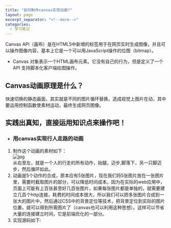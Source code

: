 ```yaml
---
title: "如何制作canvas实现动画?"
layout: page
excerpt_separator: "<!--more-->"
categories:
  - 学习笔记
---
```



Canvas API（画布）是在HTML5中新增的标签用于在网页实时生成图像，并且可以操作图像内容，基本上它是一个可以用JavaScript操作的位图（bitmap）。 
- Canvas 对象表示一个HTML画布元素。它没有自己的行为，但是定义了一个 API 支持脚本化客户端绘图操作。
<!--more-->
## Canvas动画原理是什么？
快速切换的静态画面，其实就是不同的图片循环替换，造成视觉上图片在动，其中要运用控制函数使素材运动，最终生成网页图像。 

## 实践出真知，直接运用知识点来操作吧！  
- ### 用canvas实现行人走路的动画  
1. 制作这个动画的素材如下：  
![jpg](\assets\images\person_walk.jpg)  
从右至左，就是一个人的行走的所有动作，抬腿，迈步,脚落下，另一只脚迈步，然后循环如此。
2. 动画是5个动作的合成，原本应有5张图片，现在我们将5张图片放在一张图片里，需要时截取图片的部分，可以降低时间成本。因为在实际的web应用中，页面上可能有上百张甚至好几百张图片，如果每张图片都是单独的，就需要建立几百个http连接，耗费的时间成本很大，所以我们可以把多张图片合成到一张大的图片中，然后通过CSS中的背景定位等技术，把背景定位到实际的图片位置，就可以得到所需图片了（canvas也可以利用这种思想）。这样可以节省大量的连接建立时间，它是前端优化的一部分。  
3. 实现源码如下:
 <section>
    <head>
    <meta charset="utf-8" />  
    <meta http-equiv="X-UA-Compatible" content="IE=edge">
    <title>walk</title>
    <meta name="viewport" content="width=device-width,   initial-scale=1">
    </head>
    <body>
    <canvas width="500" height="400" id="canvas" style="margin-top: 200px;"></canvas>
    <img src="C:\Users\19654\Desktop\学习笔记1\person.jpg" style="display: none;" id="walk">
    <script>
    //获取图片
    let walkImg = document.getElementById('walk'); 
    //获取绘图上下文
    let ctx = document.getElementById('canvas').getContext('2d');
    
    //这个参数是用来标识，现在改用哪个用作，初始值是4，图片最有边的动作，开始行走的动作。取值是4~0，循环
    let index = 4;

    //行走位置
    let position = 0;
    
    //行走的方向，true代表从左至右， false代表从右至左
    let direct = true;

    //定时器，确保图片加载完成再绘制动画
    let timer = null;
    //确保图片加载完成再绘制到
    if (!walkImg.complete) {
      timer = setInterval(() => {
        //两张图片加载完成
        if (walkImg.complete) {
          //清除定时器
          clearInterval(timer);
          timer = null;
          //绘制
          drawAll();
        }
      }, 200);
    } else {
      drawAll();
    }

    function drawAll() {
      //清除原来的图层
      ctx.clearRect(0, 0, 500, 400);
      //画脚下的线，当做地面
      addLawn();
      //添加初始动作
      addWalk();
      //使用定时器，不断重绘画面，形成动画
      setInterval(() => {
        ctx.clearRect(0, 0, 500, 400);
        addLawn();
        addWalk();
      }, 150);
    }

    //绘制线段，当做地面
     function addLawn() {
      ctx.save();
      ctx.beginPath();
      ctx.strokeStyle = 'green';
      ctx.lineWidth = 3;
      ctx.moveTo(0, 112);
      ctx.lineTo(500, 112);
      ctx.stroke();
      ctx.closePath();
      ctx.restore();
     }

     //添加不同位置图片
     function addWalk() {
      ctx.save();
      /**
       * 行走分为两个方向，从左至右和从右至左，我们分别说明
       * 1、从右至左：图片资源的5个动作就是从右至左方向走的，所以从右至左行走时，无需
       * 额外处理图片，只需将对应动作放在规定位置即可。
       * 
       * 2、从左至右：这与图片资源的工作方向相反，所以，提取动作后，需要翻转（利用scale进行翻转）。
       * */

      if (direct) {
        //从左至右方向，scale(-1, 1)先翻转画布，然后利用translate修改坐标系原点
        ctx.scale(-1, 1);
        ctx.translate(-position-55,0);
        position += 6;
      } else {
        //从右至左方向，无需翻转，只需修改坐标系原点，然后将图片直接从原点处放置即可
        ctx.translate(position,0);
        position -= 6;
      }
      //根据index不同，从图片资源中提取不同的行走动作
      switch(index) {
        case 0:
          ctx.drawImage(walkImg, 0, 0, 55, 110, 0, 0, 55, 110);
          break;
        case 1:
          ctx.drawImage(walkImg, 75, 0, 55, 110, 0, 0, 55, 110);
          break;
        case 2:
          ctx.drawImage(walkImg, 145, 0, 55, 110, 0, 0, 55, 110);
          break;
        case 3:
          ctx.drawImage(walkImg, 220, 0, 55, 110, 0, 0, 55, 110);
          break;
        case 4:
          ctx.drawImage(walkImg, 270, 0, 55, 110, 0, 0, 55, 110);
          break;
      }
      
      //图片位置，走到这返回
      if (position > 440) {
        direct = false;
      } 
      if (position < 10) {
        direct = true;
      }

      index -=1 ;
      if (index < 0) {
        index = 4;
      }
      ctx.restore();
    }
    </script>
    </body>
   </html>  

- ### 让Canvas给你们放个烟花吧！  
这个在 Canvas烟花动画中使用了DOMContentLoaded 触发事件函数。  
实现源码如下:  
<section>  
    <head>
    <meta charset="UTF-8">
    <title>烟花</title>
    <style>
        *{
            margin: 0;
            padding: 0;
        }
        canvas{
            position: absolute;
        }
     </style>
     </head>  
     <body>
     <canvas id="canvas"></canvas>
     <script>
        //可视化窗口 Size 改变时触发 resizeCanvas 函数
        window.addEventListener("resize", resizeCanvas, false);
        //当 DOM 解析完成后触发 onLoad 函数
        window.addEventListener("DOMContentLoaded", onLoad, false);
        //requestAnimationFrame 兼容
        window.requestAnimationFrame = 
            window.requestAnimationFrame       || 
            window.webkitRequestAnimationFrame || 
            window.mozRequestAnimationFrame    || 
            window.oRequestAnimationFrame      || 
            window.msRequestAnimationFrame     || 
            function (callback) {
                window.setTimeout(callback, 1000/60);
            };
        
        //初始化变量
        var canvas, ctx, w, h, particles = [], probability = 0.04,  //0.04 烟花出现概率
            xPoint, yPoint;
        
        //初始化 Canvas
        function onLoad() {
            canvas = document.getElementById("canvas");
            ctx = canvas.getContext("2d");
            resizeCanvas();
            //渲染动画
            window.requestAnimationFrame(updateWorld);
        } 
        
        //改变 Canvas 可视窗口 Size 函数
        function resizeCanvas() {
            if (!!canvas) {
                w = canvas.width = window.innerWidth;
                h = canvas.height = window.innerHeight;
            }
        }
        
        //更新函数
        function updateWorld() {
            update();
            paint();
            window.requestAnimationFrame(updateWorld);
        } 
        
        //更新函数
        function update() {
            if (particles.length < 500 && Math.random() < probability) {
                createFirework();
            }
            var alive = [];
            for (var i = 0; i < particles.length; i++) {
                if (particles[i].move()) {
                    alive.push(particles[i]);
                }
            }
            particles = alive;
        } 
        
        //绘制函数
        function paint() {
            ctx.globalCompositeOperation = 'source-over';
            ctx.fillStyle = "rgba(0,0,0,0.2)";
            ctx.fillRect(0, 0, w, h);
            ctx.globalCompositeOperation = 'lighter';
            for (var i = 0; i < particles.length; i++) {
                particles[i].draw(ctx);
            }
        } 
        
        //创建烟花颗粒
        function createFirework() {
            xPoint = Math.random() * (w - 200) + 100;
            yPoint = Math.random() * (h - 200) + 100;
            var nFire = Math.random() * 50 + 100;
            var c = "rgb("+(~~(Math.random() * 200 + 55))+","+(~~(Math.random() * 200 + 55))+","+(~~(Math.random() * 200 + 55))+")";
            for (var i = 0; i < nFire; i++) {
                var particle = new Particle();
                particle.color = c;
                var vy = Math.sqrt(25 - particle.vx * particle.vx);
                if (Math.abs(particle.vy) > vy) {
                    particle.vy = particle.vy > 0 ? vy : -vy;
                }
                particles.push(particle);
            }
        } 
        
        //颗粒函数
        function Particle() {
            this.w = this.h = Math.random() * 4 + 1;
            
            this.x = xPoint - this.w / 2;
            this.y = yPoint - this.h / 2;
            
            this.vx = (Math.random() - 0.5) * 10;
            this.vy = (Math.random() - 0.5) * 10;
            
            this.alpha = Math.random() * .5 + .5;
            
            this.color;
        } 
        
        Particle.prototype = {
            gravity: 0.05,          //烟花颗粒坠落速度
            move: function () {     //改变烟花颗粒位置
                this.x += this.vx;
                this.vy += this.gravity;
                this.y += this.vy;
                this.alpha -= 0.01;
                if (this.x <= -this.w || this.x >= screen.width || this.y >= screen.height || this.alpha <= 0) {
                    return false;
                }
                return true;
            },
            draw: function (c) {    //渲染烟花颗粒
                c.save();
                c.beginPath();
                
                c.translate(this.x+this.w / 2, this.y+this.h / 2);  //改变位置
                c.arc(0, 0, this.w, 0, Math.PI * 2);                //圆形颗粒
                c.fillStyle = this.color;                           //填充颜色
                c.globalAlpha = this.alpha;                         //透明度
                
                c.closePath();
                c.fill();
                c.restore();
            }
        }
       </script>
       </body>
     </section>





